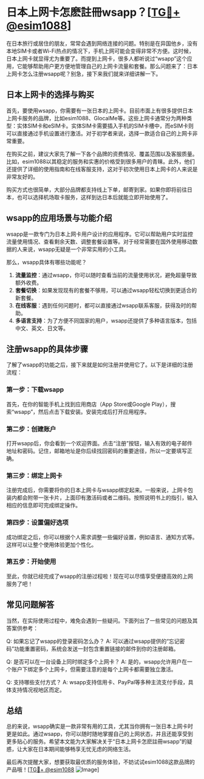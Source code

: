 # 日本上网卡怎麽註冊wsapp？[[TG💪+ @esim1088](https://t.me/s/esim1088)]

在日本旅行或居住的朋友，常常会遇到网络连接的问题。特别是在异国他乡，没有本地SIM卡或者Wi-Fi热点的情况下，手机上网可能会变得非常不方便。这时候，日本上网卡就显得尤为重要了。而提到上网卡，很多人都听说过“wsapp”这个应用，它能够帮助用户更方便地管理自己的上网卡流量和套餐。那么问题来了：日本上网卡怎么注册wsapp呢？别急，接下来我们就来详细讲解一下。

## 日本上网卡的选择与购买

首先，要使用wsapp，你需要有一张日本的上网卡。目前市面上有很多提供日本上网卡服务的品牌，比如esim1088、GlocalMe等。这些上网卡通常分为两种类型：实体SIM卡和eSIM卡。实体SIM卡需要插入手机的SIM卡槽中，而eSIM卡则可以直接通过手机设置进行激活。对于初学者来说，选择一款适合自己的上网卡非常重要。

在购买之前，建议大家先了解一下各个品牌的资费情况、覆盖范围以及客服质量。比如，esim1088以其稳定的服务和实惠的价格受到很多用户的青睐。此外，他们还提供了详细的使用指南和在线客服支持，这对于初次使用日本上网卡的人来说是非常友好的。

购买方式也很简单，大部分品牌都支持线上下单，邮寄到家。如果你即将前往日本，也可以选择机场取卡服务，这样到达日本后就能立即开始使用了。

## wsapp的应用场景与功能介绍

wsapp是一款专门为日本上网卡用户设计的应用程序。它可以帮助用户实时监控流量使用情况、查看剩余天数、调整套餐设置等。对于经常需要在国外使用移动数据的人来说，wsapp无疑是一个非常实用的小工具。

那么，wsapp具体有哪些功能呢？

1. **流量监控**：通过wsapp，你可以随时查看当前的流量使用状况，避免超量导致额外收费。
2. **套餐切换**：如果发现现有的套餐不够用，可以通过wsapp轻松切换到更适合的新套餐。
3. **在线客服**：遇到任何问题时，都可以直接通过wsapp联系客服，获得及时的帮助。
4. **多语言支持**：为了方便不同国家的用户，wsapp还提供了多种语言版本，包括中文、英文、日文等。

## 注册wsapp的具体步骤

了解了wsapp的功能之后，接下来就是如何注册并使用它了。以下是详细的注册流程：

### 第一步：下载wsapp

首先，在你的智能手机上找到应用商店（App Store或Google Play），搜索“wsapp”，然后点击下载安装。安装完成后打开应用程序。

### 第二步：创建账户

打开wsapp后，你会看到一个欢迎界面。点击“注册”按钮，输入有效的电子邮件地址和密码。记住，邮箱地址是你后续找回密码的重要途径，所以一定要填写正确。

### 第三步：绑定上网卡

注册完成后，你需要将你的日本上网卡与wsapp绑定起来。一般来说，上网卡包装内都会附带一张卡片，上面印有激活码或者二维码。按照说明书上的指引，输入相应的信息即可完成绑定操作。

### 第四步：设置偏好选项

成功绑定之后，你可以根据个人需求调整一些偏好设置，例如语言、通知方式等。这样可以让整个使用体验更加个性化。

### 第五步：开始使用

至此，你就已经完成了wsapp的注册过程啦！现在可以尽情享受便捷高效的上网服务了吧！

## 常见问题解答

当然，在实际使用过程中，难免会遇到一些疑问。下面列出了一些常见的问题及其答案供参考：

Q: 如果忘记了wsapp的登录密码怎么办？
A: 可以通过wsapp提供的“忘记密码”功能重置密码，系统会发送一封包含重置链接的邮件到你的注册邮箱。

Q: 是否可以在一台设备上同时绑定多个上网卡？
A: 是的，wsapp允许用户在一个账户下绑定多个上网卡，但需要注意的是每个上网卡都需要独立激活。

Q: 支持哪些支付方式？
A: wsapp支持信用卡、PayPal等多种主流支付手段，具体支持情况视地区而定。

## 总结

总的来说，wsapp确实是一款非常有用的工具，尤其当你拥有一张日本上网卡时更是如此。通过wsapp，你可以随时随地掌握自己的上网状态，并且还能享受到更多贴心的服务。希望本文能为大家解决关于“日本上网卡怎麽註冊wsapp”的疑惑，让大家在日本期间能够畅享无忧无虑的网络生活。

最后再次提醒大家，想要获取最优质的服务体验，不妨试试esim1088这款品牌的产品哦！[[TG💪+ @esim1088](https://t.me/s/esim1088) ![Image](https://i.postimg.cc/4NQfJmqS/Snipaste-2025-05-13-00-14-12.png)]
